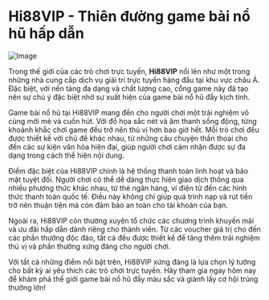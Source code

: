 # Hi88VIP - Thiên đường game bài nổ hũ hấp dẫn

![Image](https://github.com/user-attachments/assets/bd51ea9f-0666-407b-a7a7-98ead6de688c)

Trong thế giới của các trò chơi trực tuyến, **Hi88VIP** nổi lên như một trong những nhà cung cấp dịch vụ giải trí trực tuyến hàng đầu tại khu vực châu Á. Đặc biệt, với nền tảng đa dạng và chất lượng cao, cổng game này đã tạo nên sự chú ý đặc biệt nhờ sự xuất hiện của game bài nổ hũ đầy kịch tính.

Game bài nổ hũ tại Hi88VIP mang đến cho người chơi một trải nghiệm vô cùng mới mẻ và cuốn hút. Với đồ họa sắc nét và âm thanh sống động, từng khoảnh khắc chơi game đều trở nên thú vị hơn bao giờ hết. Mỗi trò chơi đều được thiết kế với chủ đề khác nhau, từ những câu chuyện thần thoại cho đến các sự kiện văn hóa hiện đại, giúp người chơi cảm nhận được sự đa dạng trong cách thể hiện nội dung.

Điểm đặc biệt của Hi88VIP chính là hệ thống thanh toán linh hoạt và bảo mật tuyệt đối. Người chơi có thể dễ dàng thực hiện giao dịch thông qua nhiều phương thức khác nhau, từ thẻ ngân hàng, ví điện tử đến các hình thức thanh toán quốc tế. Điều này không chỉ giúp quá trình nạp và rút tiền trở nên thuận tiện mà còn đảm bảo an toàn cho tài khoản của bạn.

Ngoài ra, Hi88VIP còn thường xuyên tổ chức các chương trình khuyến mãi và ưu đãi hấp dẫn dành riêng cho thành viên. Từ các voucher giá trị cho đến các phần thưởng độc đáo, tất cả đều được thiết kế để tăng thêm trải nghiệm thú vị và phần thưởng xứng đáng cho người chơi.

Với tất cả những điểm nổi bật trên, Hi88VIP xứng đáng là lựa chọn lý tưởng cho bất kỳ ai yêu thích các trò chơi trực tuyến. Hãy tham gia ngay hôm nay để khám phá thế giới game bài nổ hũ đầy màu sắc và giành lấy cơ hội trúng thưởng lớn!